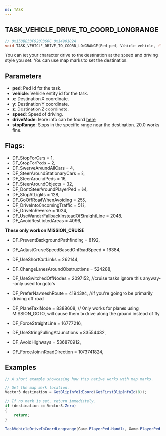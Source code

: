 ```yaml
---
ns: TASK
---
```

## TASK_VEHICLE_DRIVE_TO_COORD_LONGRANGE

```c
// 0x158BB33F920D360C 0x1490182A
void TASK_VEHICLE_DRIVE_TO_COORD_LONGRANGE(Ped ped, Vehicle vehicle, float x, float y, float z, float speed, int driveMode, float stopRange);
```

You can let your character drive to the destination at the speed and driving style you set. You can use map marks to set the destination.

## Parameters
* **ped**: Ped id for the task.
* **vehicle**: Vehicle entity id for the task. 
* **x**: Destination X coordinate.
* **y**: Destination Y coordinate.
* **z**: Destination Z coordinate.
* **speed**: Speed of driving.
* **driveMode**: More info can be found [here](https://vespura.com/fivem/drivingstyle/)
* **stopRange**: Stops in the specific range near the destination. 20.0 works fine.


## Flags:
* DF_StopForCars                            = 1,
* DF_StopForPeds			        		= 2,
* DF_SwerveAroundAllCars	        		= 4,
* DF_SteerAroundStationaryCars	            = 8,
* DF_SteerAroundPeds			        	= 16,
* DF_SteerAroundObjects		            	= 32,
* DF_DontSteerAroundPlayerPed	        	= 64,
* DF_StopAtLights				        	= 128,
* DF_GoOffRoadWhenAvoiding	            	= 256,
* DF_DriveIntoOncomingTraffic	        	= 512,
* DF_DriveInReverse				            = 1024,
* DF_UseWanderFallbackInsteadOfStraightLine = 2048,
* DF_AvoidRestrictedAreas			        = 4096,

**These only work on MISSION_CRUISE**

* DF_PreventBackgroundPathfinding		    = 8192,
* DF_AdjustCruiseSpeedBasedOnRoadSpeed      = 16384,

* DF_UseShortCutLinks			        	=  262144,
* DF_ChangeLanesAroundObstructions          = 524288,
* DF_UseSwitchedOffNodes		        	=  2097152,	//cruise tasks ignore this anyway--only used for goto's
* DF_PreferNavmeshRoute		            	=  4194304,	//if you're going to be primarily driving off road
* DF_PlaneTaxiMode			            	=  8388608, // Only works for planes using MISSION_GOTO, will cause them to drive along the ground instead of fly
* DF_ForceStraightLine	            		= 16777216,
* DF_UseStringPullingAtJunctions        	= 33554432,
* DF_AvoidHighways			            	= 536870912,
* DF_ForceJoinInRoadDirection	           	= 1073741824,
  

## Examples
```cs
// A short example showcasing how this native works with map marks.

// Get the map mark location.
Vector3 destination = GetBlipInfoIdCoord(GetFirstBlipInfoId(8));

// If no mark is set, return immediately.
if (destination == Vector3.Zero)
{
    return;
}

TaskVehicleDriveToCoordLongrange(Game.PlayerPed.Handle, Game.PlayerPed.CurrentVehicle.Handle, destination.X, destination.Y, destination.Z, 60f, 447, 20f);
```

